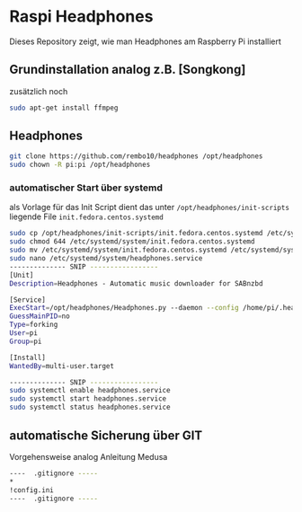 # Raspi Headphones
Dieses Repository zeigt, wie man Headphones am Raspberry Pi installiert

## Grundinstallation analog z.B. [Songkong]
zusätzlich noch 
```bash
sudo apt-get install ffmpeg
```

## Headphones

```bash
git clone https://github.com/rembo10/headphones /opt/headphones
sudo chown -R pi:pi /opt/headphones
```

### automatischer Start über systemd
als Vorlage für das Init Script dient das unter `/opt/headphones/init-scripts` liegende File `init.fedora.centos.systemd`

```bash
sudo cp /opt/headphones/init-scripts/init.fedora.centos.systemd /etc/systemd/system/
sudo chmod 644 /etc/systemd/system/init.fedora.centos.systemd
sudo mv /etc/systemd/system/init.fedora.centos.systemd /etc/systemd/system/headphones.service
sudo nano /etc/systemd/system/headphones.service
-------------- SNIP -----------------
[Unit]
Description=Headphones - Automatic music downloader for SABnzbd

[Service]
ExecStart=/opt/headphones/Headphones.py --daemon --config /home/pi/.headphones/config.ini --datadir /home/pi/.headphones/data --nolaunch --quiet
GuessMainPID=no
Type=forking
User=pi
Group=pi

[Install]
WantedBy=multi-user.target

-------------- SNIP -----------------
sudo systemctl enable headphones.service
sudo systemctl start headphones.service
sudo systemctl status headphones.service
```

## automatische Sicherung über GIT
Vorgehensweise analog Anleitung Medusa
```bash
----  .gitignore -----
*
!config.ini
----  .gitignore -----
```

